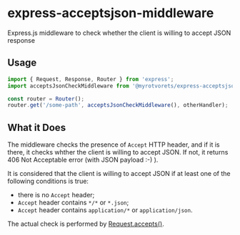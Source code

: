 # express-acceptsjson-middleware

Express.js middleware to check whether the client is willing to accept JSON response

## Usage

```typescript
import { Request, Response, Router } from 'express';
import acceptsJsonCheckMiddleware from '@myrotvorets/express-acceptsjson-middleware';

const router = Router();
router.get('/some-path', acceptsJsonCheckMiddleware(), otherHandler);
```

## What it Does

The middleware checks the presence of `Accept` HTTP header, and if it is there, it checks whther the client is willing to accept JSON. If not, it returns 406 Not Acceptable error (with JSON payload :-) ).

It is considered that the client is willing to accept JSON if at least one of the following conditions is true:
  * there is no `Accept` header;
  * `Accept` header contains `*/*` or `*.json`;
  * `Accept` header contains `application/*` or `application/json`.

The actual check is performed by [Request.accepts()](https://expressjs.com/en/4x/api.html#req.accepts).
